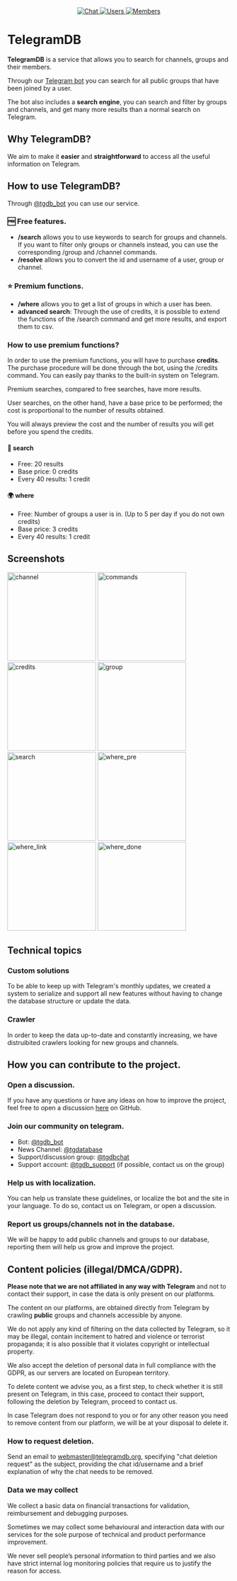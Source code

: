 <div align="center">
<a href="https://www.telegramdb.org/stats">
<img src="https://www.telegramdb.org/stats/chats.svg" alt="Chat"/>
</a>
<a href="https://www.telegramdb.org/stats">
<img src="https://www.telegramdb.org/stats/users.svg" alt="Users"/>
</a>
<a href="https://www.telegramdb.org/stats">
<img src="https://www.telegramdb.org/stats/members.svg" alt="Members"/>
</a>
</div>

# TelegramDB
**TelegramDB** is a service that allows you to search for channels, groups and their members.

Through our [Telegram bot](https://t.me/tgdb_bot) you can search for all public groups that have been joined by a user.

The bot also includes a **search engine**, you can search and filter by groups and channels, and get many more results than a normal search on Telegram.

## Why TelegramDB?
We aim to make it **easier** and **straightforward** to access all the useful information on Telegram.

## How to use TelegramDB?
Through [@tgdb_bot](https://t.me/tgdb_bot) you can use our service.

### 🆓 Free features.
- **/search** allows you to use keywords to search for groups and channels.
If you want to filter only groups or channels instead, you can use the corresponding /group and /channel commands.
- **/resolve** allows you to convert the id and username of a user, group or channel.

### ⭐️ Premium functions.
- **/where** allows you to get a list of groups in which a user has been.
- **advanced search**: Through the use of credits, it is possible to extend the functions of the /search command and get more results, and export them to csv.
### How to use premium functions?
In order to use the premium functions, you will have to purchase **credits**.
The purchase procedure will be done through the bot, using the /credits command.
You can easily pay thanks to the built-in system on Telegram.

Premium searches, compared to free searches, have more results.

User searches, on the other hand, have a base price to be performed; the cost is proportional to the number of results obtained.

You will always preview the cost and the number of results you will get before you spend the credits.

#### 🔎 **search**
- Free: 20 results
- Base price: 0 credits
- Every 40 results: 1 credit

#### 🌍 **where**
- Free: Number of groups a user is in. (Up to 5 per day if you do not own credits)
- Base price: 3 credits
- Every 40 results: 1 credit


## Screenshots
<img src="https://github.com/TelegramDB/TelegramDB/blob/master/assets/screen/channel.webp" alt="channel" width="200"/> <img src="https://github.com/TelegramDB/TelegramDB/blob/master/assets/screen/commands.webp" alt="commands" width="200"/> <img src="https://github.com/TelegramDB/TelegramDB/blob/master/assets/screen/credits.webp" alt="credits" width="200"/> <img src="https://github.com/TelegramDB/TelegramDB/blob/master/assets/screen/group.webp" alt="group" width="200"/>
<img src="https://github.com/TelegramDB/TelegramDB/blob/master/assets/screen/search.webp" alt="search" width="200"/> <img src="https://github.com/TelegramDB/TelegramDB/blob/master/assets/screen/where_pre.webp" alt="where_pre" width="200"/> <img src="https://github.com/TelegramDB/TelegramDB/blob/master/assets/screen/where_link.webp" alt="where_link" width="200"/> <img src="https://github.com/TelegramDB/TelegramDB/blob/master/assets/screen/where_done.webp" alt="where_done" width="200"/>

## Technical topics
### Custom solutions
To be able to keep up with Telegram's monthly updates, we created a system to serialize and support all new features without having to change the database structure or update the data.
### Crawler
In order to keep the data up-to-date and constantly increasing, we have distruibited crawlers looking for new groups and channels.

## How you can contribute to the project.
### Open a discussion.
If you have any questions or have any ideas on how to improve the project, feel free to open a discussion [here](https://github.com/TelegramDB/TelegramDB/discussions) on GitHub.
### Join our community on telegram.
- Bot: [@tgdb_bot](https://t.me/tgdb_bot)
- News Channel: [@tgdatabase](https://t.me/tgdatabase)
- Support/discussion group: [@tgdbchat](https://t.me/tgdbchat)
- Support account: [@tgdb_support](https://t.me/tgdb_support) (if possible, contact us on the group)
### Help us with localization.
You can help us translate these guidelines, or localize the bot and the site in your language.
To do so, contact us on Telegram, or open a discussion.
### Report us groups/channels not in the database.
We will be happy to add public channels and groups to our database, reporting them will help us grow and improve the project.

## Content policies (illegal/DMCA/GDPR).
**Please note that we are not affiliated in any way with Telegram** and not to contact their support, in case the data is only present on our platforms.

The content on our platforms, are obtained directly from Telegram by crawling __public__ groups and channels accessible by anyone.

We do not apply any kind of filtering on the data collected by Telegram, so it may be illegal, contain incitement to hatred and violence or terrorist propaganda; it is also possible that it violates copyright or intellectual property.

We also accept the deletion of personal data in full compliance with the GDPR, as our servers are located on European territory.

To delete content we advise you, as a first step, to check whether it is still present on Telegram, in this case, proceed to contact their support, following the deletion by Telegram, proceed to contact us.

In case Telegram does not respond to you or for any other reason you need to remove content from our platform, we will be at your disposal to delete it.

### How to request deletion.
Send an email to webmaster@telegramdb.org, specifying "chat deletion request" as the subject, providing the chat id/username and a brief explanation of why the chat needs to be removed.

### Data we may collect
We collect a basic data on financial transactions for validation, reimbursement and debugging purposes.

Sometimes we may collect some behavioural and interaction data with our services for the sole purpose of technical and product performance improvement.

We never sell people’s personal information to third parties and we also have strict internal log monitoring policies that require us to justify the reason for access.